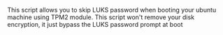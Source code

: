 This script allows you to skip LUKS password when booting your ubuntu machine using TPM2 module.
This script won't remove your disk encryption, it just bypass the LUKS password prompt at boot
